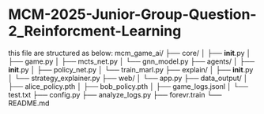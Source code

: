 # MCM-2025-Junior-Group-Question-2_Reinforcment-Learning
this file are structured as below:
mcm_game_ai/
├── core/
│   ├── __init__.py
│   ├── game.py
│   ├── mcts_net.py
│   └── gnn_model.py
├── agents/
│   ├── __init__.py
│   ├── policy_net.py
│   └── train_marl.py
├── explain/
│   ├── __init__.py
│   └── strategy_explainer.py
├── web/
│   └── app.py
├── data_output/
│   ├── alice_policy.pth
│   ├── bob_policy.pth
│   ├── game_logs.jsonl
│   └── test.txt
├── config.py
├── analyze_logs.py
├── forevr.train
└── README.md
